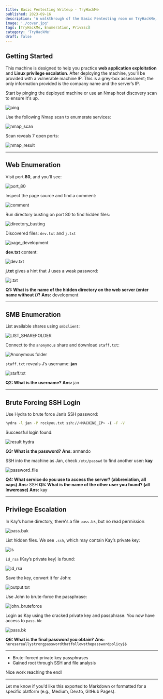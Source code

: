 ```yaml
---
title: Basic Pentesting Writeup - TryHackMe
published: 2023-09-16
description: 'A walkthrough of the Basic Pentesting room on TryHackMe, covering enumeration, brute forcing, and privilege escalation.'
image: './cover.jpg'
tags: [TryHackMe, Enumeration, PrivEsc]
category: 'TryHackMe'
draft: false
---
```




## Getting Started

This machine is designed to help you practice **web application exploitation** and **Linux privilege escalation**. After deploying the machine, you'll be provided with a vulnerable machine IP. This is a grey-box assessment; the only information provided is the company name and the server’s IP.

Start by pinging the deployed machine or use an Nmap host discovery scan to ensure it's up.

![ping](https://miro.medium.com/v2/resize\:fit:1400/format\:webp/1*75aaZ5bkhiNZ8oBPe8DXjA.png)

Use the following Nmap scan to enumerate services:

![nmap\_scan](https://miro.medium.com/v2/resize\:fit:1400/format\:webp/1*MtOAQNb3jrvWlQCMqgdP2g.png)

Scan reveals 7 open ports:

![nmap\_result](https://miro.medium.com/v2/resize\:fit:1400/format\:webp/1*ts7sPKxgjPxpA_jS2BbOJQ.png)

---

## Web Enumeration

Visit port **80**, and you'll see:

![port\_80](https://miro.medium.com/v2/resize\:fit:1288/format\:webp/1*vso3HkLxpM6mnrGTv-KWaA.png)

Inspect the page source and find a comment:

![comment](https://miro.medium.com/v2/resize\:fit:1362/format\:webp/1*e3WZhnBA06SyoWa5L7S5FQ.png)

Run directory busting on port 80 to find hidden files:

![directory\_busting](https://miro.medium.com/v2/resize\:fit:1400/format\:webp/1*xXyFqpwYFdRPeT9OxIDSQA.png)

Discovered files: `dev.txt` and `j.txt`

![page\_development](https://miro.medium.com/v2/resize\:fit:1120/format\:webp/1*7TI5KkdUG0b3xYT2ej5qHg.png)

**dev.txt** content:

![dev.txt](https://miro.medium.com/v2/resize\:fit:1400/format\:webp/1*-FRJI7WgH59Q3uPJks_pNw.png)

**j.txt** gives a hint that J uses a weak password:

![j.txt](https://miro.medium.com/v2/resize\:fit:1400/format\:webp/1*TnGcTqijs_Fkq7JCfRdPwA.png)

**Q1: What is the name of the hidden directory on the web server (enter name without /)?**
**Ans:** development

---

## SMB Enumeration

List available shares using `smbclient`:

![LIST\_SHAREFOLDER](https://miro.medium.com/v2/resize\:fit:1400/format\:webp/1*FyMAkv6aGVTVc5JUQThYYQ.png)

Connect to the `anonymous` share and download `staff.txt`:

![Anonymous folder](https://miro.medium.com/v2/resize\:fit:1400/format\:webp/1*CbBUDAyI66kDv7QYuSvQog.png)

`staff.txt` reveals J’s username: **jan**

![staff.txt](https://miro.medium.com/v2/resize\:fit:1400/format\:webp/1*8Q7dvGGnjhpPs49y1FxG9A.png)

**Q2: What is the username?**
**Ans:** jan

---

## Brute Forcing SSH Login

Use Hydra to brute force Jan’s SSH password:

```bash
hydra -l jan -P rockyou.txt ssh://<MACHINE_IP> -I -F -V
```

Successful login found:

![result hydra](https://miro.medium.com/v2/resize\:fit:1400/format\:webp/1*XKHp2UWOLjdFgn0Gs7jWCQ.png)

**Q3: What is the password?**
**Ans:** armando

SSH into the machine as Jan, check `/etc/passwd` to find another user: **kay**

![password\_file](https://miro.medium.com/v2/resize\:fit:1400/format\:webp/1*3mrIo0Vv6ecHZL9emnHU0A.png)

**Q4: What service do you use to access the server? (abbreviation, all caps)**
**Ans:** SSH
**Q5: What is the name of the other user you found? (all lowercase)**
**Ans:** kay

---

## Privilege Escalation

In Kay’s home directory, there's a file `pass.bk`, but no read permission:

![pass.bak](https://miro.medium.com/v2/resize\:fit:1400/format\:webp/1*4URv0B1HXomxpHbF-XPYyQ.png)

List hidden files. We see `.ssh`, which may contain Kay’s private key:

![ls](https://miro.medium.com/v2/resize\:fit:1400/format\:webp/1*OBz5sNCFPOV1iQtM3jpjyg.png)

`id_rsa` (Kay’s private key) is found:

![id\_rsa](https://miro.medium.com/v2/resize\:fit:700/format\:webp/1*-vTJG360ypwk5vPFqdKNuQ.png)

Save the key, convert it for John:

![output.txt](https://miro.medium.com/v2/resize\:fit:1400/format\:webp/1*kuE0fvZs0I2gMpeDfpHEHg.png)

Use John to brute-force the passphrase:

![john\_bruteforce](https://miro.medium.com/v2/resize\:fit:1400/format\:webp/1*SsMcjNCuiXOvnhFQbWcAJw.png)

Login as Kay using the cracked private key and passphrase. You now have access to `pass.bk`:

![pass.bk](https://miro.medium.com/v2/resize\:fit:1390/format\:webp/1*IVurOecgtloQZibvRxHjCw.png)

**Q6: What is the final password you obtain?**
**Ans:** `heresareallystrongpasswordthatfollowsthepasswordpolicy$$`

---


* Brute-forced private key passphrases
* Gained root through SSH and file analysis

Nice work reaching the end!

---

Let me know if you'd like this exported to Markdown or formatted for a specific platform (e.g., Medium, Dev.to, GitHub Pages).
